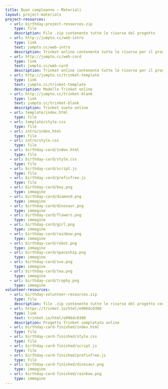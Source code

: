 ```yaml
---
title: Buon compleanno – Materiali
layout: project-materials
project-resources:
  - url: birthday-project-resources.zip
    type: file
    description: File .zip contenente tutte le risorse del progetto
  - url: http://jumpto.cc/web-intro
    type: link
    text: jumpto.cc/web-intro
    description: Trinket online contenente tutte le risorse per il progetto "Introduzione"
  - url: http://jumpto.cc/web-card
    type: link
    text: jumpto.cc/web-card
    description: Trinket online contenente tutte le risorse per il progetto "Buon compleanno"
  - url: http://jumpto.cc/trinket-template
    type: link
    text: jumpto.cc/trinket-template
    description: Modello Trinket online
  - url: http://jumpto.cc/trinket-blank
    type: link
    text: jumpto.cc/trinket-blank
    description: Trinket vuoto online
  - url: template/index.html
    type: file
  - url: template/style.css
    type: file
  - url: intro/index.html
    type: file
  - url: intro/style.css
    type: file
  - url: birthday-card/index.html
    type: file
  - url: birthday-card/style.css
    type: file
  - url: birthday-card/script.js
    type: file
  - url: birthday-card/prefixfree.js
    type: file
  - url: birthday-card/boy.png
    type: immagine
  - url: birthday-card/diamond.png
    type: immagine
  - url: birthday-card/dinosaur.png
    type: immagine
  - url: birthday-card/flowers.png
    type: immagine
  - url: birthday-card/girl.png
    type: immagine
  - url: birthday-card/rainbow.png
    type: immagine
  - url: birthday-card/robot.png
    type: immagine
  - url: birthday-card/spaceship.png
    type: immagine
  - url: birthday-card/sun.png
    type: immagine
  - url: birthday-card/tea.png
    type: immagine
  - url: birthday-card/trophy.png
    type: immagine
volunteer-resources:
  - url: birthday-volunteer-resources.zip
    type: file
    description: file .zip contenente tutte le risorse del progetto completato
  - url: https://trinket.io/html/e996dc0380
    type: link
    text: trinket.io/html/e996dc0380
    description: Progetto Trinket completato online
  - url: birthday-card-finished/index.html
    type: file
  - url: birthday-card-finished/style.css
    type: file
  - url: birthday-card-finished/script.js
    type: file
  - url: birthday-card-finished/prefixfree.js
    type: file
  - url: birthday-card-finished/dinosaur.png
    type: immagine
  - url: birthday-card-finished/rainbow.png
    type: immagine
---
```

